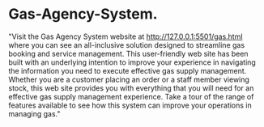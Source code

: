 # Gas-Agency-System.
"Visit the Gas Agency System website at http://127.0.0.1:5501/gas.html where you can see an all-inclusive solution designed to streamline gas booking and service management. This user-friendly web site has been built with an underlying intention to improve your experience in navigating the information you need to execute effective gas supply management. Whether you are a customer placing an order or a staff member viewing stock, this web site provides you with everything that you will need for an effective gas supply management experience. Take a tour of the range of features available to see how this system can improve your operations in managing gas."
